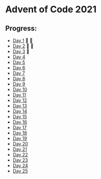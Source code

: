 # Advent of Code 2021

## Progress:

- [Day 1](https://github.com/ankjevel/adventofcode/tree/2021/day_01) 🌟 🌟
- [Day 2](https://github.com/ankjevel/adventofcode/tree/2021/day_02) 🌟 🌟
- [Day 3](https://github.com/ankjevel/adventofcode/tree/2021/day_03) 🌟
- [Day 4](#)
- [Day 5](#)
- [Day 6](#)
- [Day 7](#)
- [Day 8](#)
- [Day 9](#)
- [Day 10](#)
- [Day 11](#)
- [Day 12](#)
- [Day 13](#)
- [Day 14](#)
- [Day 15](#)
- [Day 16](#)
- [Day 17](#)
- [Day 18](#)
- [Day 19](#)
- [Day 20](#)
- [Day 21](#)
- [Day 22](#)
- [Day 23](#)
- [Day 24](#)
- [Day 25](#)
